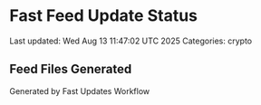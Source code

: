 # Fast Feed Update Status
Last updated: Wed Aug 13 11:47:02 UTC 2025
Categories: crypto

## Feed Files Generated

Generated by Fast Updates Workflow
